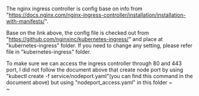 The nginx ingress controller is config base on info from "https://docs.nginx.com/nginx-ingress-controller/installation/installation-with-manifests/".

Base on the link above, the config file is checked out from "https://github.com/nginxinc/kubernetes-ingress/" and place at "kubernetes-ingress" folder. If you need to change any setting, please refer file in "kubernetes-ingress" folder.

To make sure we can access the ingress controller through 80 and 443 port, I did not follow the document above that create node port by using "kubectl create -f service/nodeport.yaml"(you can find this command in the document above) but using "nodeport_access.yaml" in this folder
~                                                                                                                                                                    
~                                                                                                                        